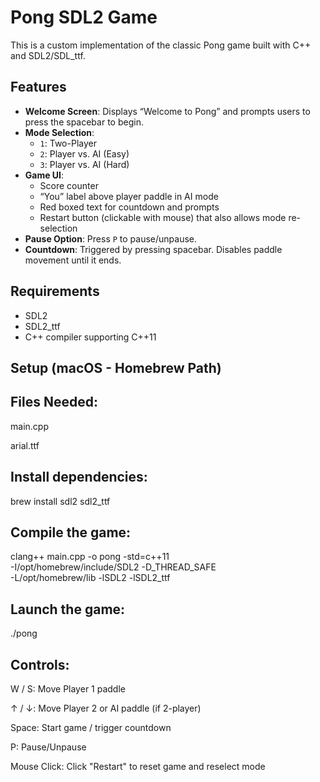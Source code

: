 # Pong SDL2 Game


This is a custom implementation of the classic Pong game built with C++ and SDL2/SDL_ttf.

## Features

- **Welcome Screen**: Displays “Welcome to Pong” and prompts users to press the spacebar to begin.
- **Mode Selection**:  
  - `1`: Two-Player  
  - `2`: Player vs. AI (Easy)  
  - `3`: Player vs. AI (Hard)
- **Game UI**:
  - Score counter
  - “You” label above player paddle in AI mode
  - Red boxed text for countdown and prompts
  - Restart button (clickable with mouse) that also allows mode re-selection
- **Pause Option**: Press `P` to pause/unpause.
- **Countdown**: Triggered by pressing spacebar. Disables paddle movement until it ends.

## Requirements

- SDL2  
- SDL2_ttf  
- C++ compiler supporting C++11

## Setup (macOS - Homebrew Path)
## Files Needed:

main.cpp

arial.ttf

## Install dependencies:

brew install sdl2 sdl2_ttf

## Compile the game:

clang++ main.cpp -o pong -std=c++11 \
  -I/opt/homebrew/include/SDL2 -D_THREAD_SAFE \
  -L/opt/homebrew/lib -lSDL2 -lSDL2_ttf

## Launch the game:

./pong

## Controls:

W / S: Move Player 1 paddle

↑ / ↓: Move Player 2 or AI paddle (if 2-player)

Space: Start game / trigger countdown

P: Pause/Unpause

Mouse Click: Click "Restart" to reset game and reselect mode
